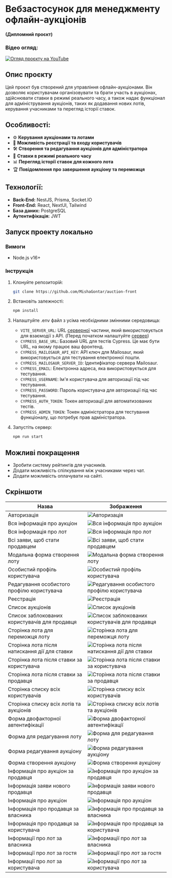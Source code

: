 # Вебзастосунок для менеджменту офлайн-аукціонів

#### (Дипломний проєкт)

### Відео огляд:

[![Огляд проєкту на YouTube](https://img.youtube.com/vi/LwDmhNnPdqQ/0.jpg)](https://www.youtube.com/watch?v=LwDmhNnPdqQ)

## Опис проєкту

Цей проєкт був створений для управління офлайн-аукціонами. Він дозволяє користувачам організовувати та брати участь в
аукціонах, здійснювати ставки в режимі реального часу, а також надає функціонал для адміністрування аукціонів, таких як
додавання нових лотів, керування учасниками та перегляд історії ставок.

## Особливості:

- ⚙️ **Керування аукціонами та лотами**
- 🔐 **Можливість реєстрації та входу користувачів**
- 🛠️ **Створення та редагування аукціонів для адміністратора**
- 💸 **Ставки в режимі реального часу**
- 📊 **Перегляд історії ставок для кожного лота**
- 🏆 **Повідомлення про завершення аукціону та переможця**

## Технології:

- **Back-End:** NestJS, Prisma, Socket.IO
- **Front-End:** React, NextUI, Tailwind
- **База даних:** PostgreSQL
- **Аутентифікація:** JWT

## Запуск проекту локально

### Вимоги

- Node.js v16+

### Інструкція

1. Клонуйте репозиторій:
   ```bash
   git clone https://github.com/MishaGontar/auction-front

2. Встановіть залежності:
   ```bash
   npm install

3. Налаштуйте .env файл з усіма необхідними змінними середовища:
    - `VITE_SERVER_URL`: URL [серверної](https://github.com/MishaGontar/auction-back) частини, який використовується для
      взаємодії з API. (Перед початком налаштуйте [сервер](https://github.com/MishaGontar/auction-back))
    - `CYPRESS_BASE_URL`: Базовий URL для тестів Cypress. Це має бути URL, на якому працює ваш фронтенд.
    - `CYPRESS_MAILOSAUR_API_KEY`: API ключ для Mailosaur, який використовується для тестування електронної пошти.
    - `CYPRESS_MAILOSAUR_SERVER_ID`: Ідентифікатор сервера Mailosaur.
    - `CYPRESS_EMAIL`: Електронна адреса, яка використовується для тестування.
    - `CYPRESS_USERNAME`: Ім'я користувача для авторизації під час тестування.
    - `CYPRESS_PASSWORD`: Пароль користувача для авторизації під час тестування.
    - `CYPRESS_AUTH_TOKEN`: Токен авторизації для автоматизованих тестів.
    - `CYPRESS_ADMIN_TOKEN`: Токен адміністратора для тестування функціоналу, що потребує прав адміністратора.

4. Запустіть сервер:
   ```bash
   npm run start

## Можливі покращення

- Зробити систему рейтингів для учасників.
- Додати можливість спілкування між учасниками через чат.
- Додати можливість оплачувати на сайті.

## Скріншоти

| Назва                                         | Зображення                                                                                                                    |
|-----------------------------------------------|-------------------------------------------------------------------------------------------------------------------------------|
| Авторизація                                   | ![Авторизація](documentation/Авторизація.png)                                                                                 |
| Вся інформація про аукціон                    | ![Вся інформація про аукціон](documentation/Вся%20інформація%20про%20аукціон.jpg)                                             |
| Вся інформація про лот                        | ![Вся інформація про лот](documentation/Вся%20інформація%20про%20лот.jpg)                                                     |
| Всі заяви, щоб стати продавцем                | ![Всі заяви, щоб стати продавцем](documentation/Всі%20заяви%20щоб%20стати%20продавцем.jpg)                                    |
| Модальна форма створення лоту                 | ![Модальна форма створення лоту](documentation/Модальної%20форма%20створення%20лоту.jpg)                                      |
| Особистий профіль користувача                 | ![Особистий профіль користувача](documentation/Особистий%20профіль%20користувача.jpg)                                         |
| Редагування особистого профілю користувача    | ![Редагування особистого профілю користувача](documentation/Редагування%20особистого%20профілю%20користувача.jpg)             |
| Реєстрація                                    | ![Реєстрація](documentation/Реєстрація.png)                                                                                   |
| Список аукціонів                              | ![Список аукціонів](documentation/Список%20аукціонів.jpg)                                                                     |
| Список заблокованих користувачів для продавця | ![Список заблокованих користувачів для продавця](documentation/Список%20заблокованих%20користувачів%20для%20продавця.jpg)     |
| Сторінка лота для переможця лоту              | ![Сторінка лота для переможця лоту](documentation/Сторінка%20лота%20для%20переможця%20лоту.jpg)                               |
| Сторінка лота після натискання дії для ставки | ![Сторінка лота після натискання дії для ставки](documentation/Сторінка%20лота%20після%20натискання%20дії%20для%20ставки.jpg) |
| Сторінка лота після ставки за користувача     | ![Сторінка лота після ставки за користувача](documentation/Сторінка%20лота%20після%20ставки%20за%20користувача.jpg)           |
| Сторінка лота після ставки за продавця        | ![Сторінка лота після ставки за продавця](documentation/Сторінка%20лота%20після%20ставки%20за%20продавця.jpg)                 |
| Сторінка списку всіх користувачів             | ![Сторінка списку всіх користувачів](documentation/Сторінка%20списку%20всіх%20користувачів.jpg)                               |
| Сторінка списку всіх лотів та аукціонів       | ![Сторінка списку всіх лотів та аукціонів](documentation/Сторінка%20списку%20всіх%20лотів%20та%20аукціонів.jpg)               |
| Форма двофакторної автентифікації             | ![Форма двофакторної автентифікації](documentation/Форма%20двофакторної%20автентифікації.jpg)                                 |
| Форма для редагування лоту                    | ![Форма для редагування лоту](documentation/Форма%20для%20редагування%20лоту.jpg)                                             |
| Форма редагування аукціону                    | ![Форма редагування аукціону](documentation/форма%20редагування%20ауціону.png)                                                |
| Форма створення аукціону                      | ![Форма створення аукціону](documentation/форма%20створення%20ауціону.png)                                                    |
| Інформація про аукціон за продавця            | ![Інформація про аукціон за продавця](documentation/інформацію%20про%20аукціон%20за%20продавця.png)                           |
| Інформація заяви нового продавця              | ![Інформація заяви нового продавця](documentation/Інформація%20заяви%20нового%20продавця.jpg)                                 |
| Інформація про аукціон                        | ![Інформація про аукціон](documentation/Інформація%20про%20аукціон.jpg)                                                       |
| Інформація про продавця за власника           | ![Інформація про продавця за власника](documentation/Інформація%20про%20продавця%20за%20власника..jpg)                        |
| Інформація про продавця за користувача        | ![Інформація про продавця за користувача](documentation/Інформація%20про%20продавця%20за%20користувача.jpg)                   |
| Інформації про лот за власника                | ![Інформації про лот за власника](documentation/Інформації%20про%20лот%20за%20власника.jpg)                                   |
| Інформації про лот за гостя                   | ![Інформації про лот за гостя](documentation/Інформації%20про%20лот%20за%20гостя.jpg)                                         |
| Інформації про лот за користувача             | ![Інформації про лот за користувача](documentation/Інформації%20про%20лот%20за%20користувача.jpg)                             |
